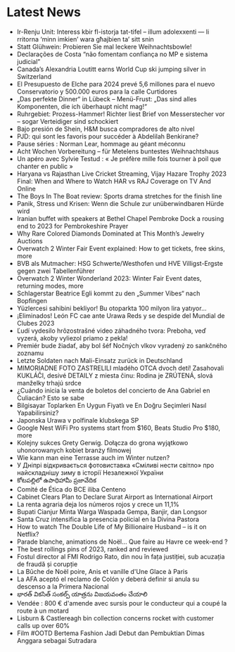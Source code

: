# Latest News
-  Ir-Renju Unit: Interess kbir fl-istorja tat-tifel – illum adolexxenti — li rritorna ‘minn imkien’ wara għajbien ta’ sitt snin
-  Statt Glühwein: Probieren Sie mal leckere Weihnachtsbowle!
-  Declarações de Costa “não fomentam confiança no MP e sistema judicial”
-  Canada’s Alexandria Loutitt earns World Cup ski jumping silver in Switzerland
-  El Presupuesto de Elche para 2024 prevé 5,6 millones para el nuevo Conservatorio y 500.000 euros para la calle Curtidores
-  „Das perfekte Dinner“ in Lübeck – Menü-Frust: „Das sind alles Komponenten, die ich überhaupt nicht mag!“
-  Ruhrgebiet: Prozess-Hammer! Richter liest Brief von Messerstecher vor – sogar Verteidiger sind schockiert
-  Bajo presión de Shein, H&M busca compradores de alto nivel
-  PJD: qui sont les favoris pour succéder à Abdelilah Benkirane?
-  Pause séries : Norman Lear, hommage au géant méconnu
-  Acht Wochen Vorbereitung – für Metelens buntestes Weihnachtshaus
-  Un apéro avec Sylvie Testud : « Je préfère mille fois tourner à poil que chanter en public »
-  Haryana vs Rajasthan Live Cricket Streaming, Vijay Hazare Trophy 2023 Final: When and Where to Watch HAR vs RAJ Coverage on TV And Online
-  The Boys In The Boat review: Sports drama stretches for the finish line
-  Panik, Stress und Krisen: Wenn die Schule zur unüberwindbaren Hürde wird
-  Iranian buffet with speakers at Bethel Chapel Pembroke Dock a rousing end to 2023 for Pembrokeshire Prayer
-  Why Rare Colored Diamonds Dominated at This Month’s Jewelry Auctions
-  Overwatch 2 Winter Fair Event explained: How to get tickets, free skins, more
-  BVB als Mutmacher: HSG Schwerte/Westhofen und HVE Villigst-Ergste gegen zwei Tabellenführer
-  Overwatch 2 Winter Wonderland 2023: Winter Fair Event dates, returning modes, more
-  Schlagerstar Beatrice Egli kommt zu den „Summer Vibes“ nach Bopfingen
-  Yüzlercesi sahibini bekliyor! Bu otoparkta 100 milyon lira yatıyor...
-  ¡Eliminados! León FC cae ante Urawa Reds y se despide del Mundial de Clubes 2023
-  Ľudí vydesilo hrôzostrašné video záhadného tvora: Preboha, veď vyzerá, akoby vyliezol priamo z pekla!
-  Premiér bude žiadať, aby bol šéf Nočných vlkov vyradený zo sankčného zoznamu
-  Letzte Soldaten nach Mali-Einsatz zurück in Deutschland
-  MIMORIADNE FOTO ZASTRELILI mladého OTCA dvoch detí! Zasahovali KUKLÁČI, desivé DETAILY z miesta činu: Rodina je ZRÚTENÁ, slová manželky trhajú srdce
-  ¿Cuándo inicia la venta de boletos del concierto de Ana Gabriel en Culiacán? Esto se sabe
-  Bilgisayar Toplarken En Uygun Fiyatlı ve En Doğru Seçimleri Nasıl Yapabilirsiniz?
-  Japonska Urawa v polfinale klubskega SP
-  Google Nest WiFi Pro systems start from $160, Beats Studio Pro $180, more
-  Kolejny sukces Grety Gerwig. Dołącza do grona wyjątkowo uhonorowanych kobiet branży filmowej
-  Wie kann man eine Terrasse auch im Winter nutzen?
-  У Дніпрі відкривається фотовиставка «Сміливі нести світло» про найскладнішу зиму в історії Незалежної України
-  కోటపల్లిలో ఉపాధిహామీ ప్రజావేదిక
-  Comité de Ética do BCE iliba Centeno
-  Cabinet Clears Plan to Declare Surat Airport as International Airport
-  La renta agraria deja los números rojos y crece un 11,1%
-  Bupati Cianjur Minta Warga Waspada Gempa, Banjir, dan Longsor
-  Santa Cruz intensifica la presencia policial en la Divina Pastora
-  How to watch The Double Life of My Billionaire Husband – is it on Netflix?
-  Parade blanche, animations de Noël... Que faire au Havre ce week-end ?
-  The best rollings pins of 2023, ranked and reviewed
-  Fostul director al FMI Rodrigo Rato, din nou în fața justiției, sub acuzația de fraudă și corupție
-  La Bûche de Noël poire, Anis et vanille d'Une Glace à Paris
-  La AFA aceptó el reclamo de Colón y deberá definir si anula su descenso a la Primera Nacional
-  భారత్‌ వికసిత్‌ సంకల్ప్‌ యాత్రను విజయవంతం చేయాలి
-  Vendée : 800 € d'amende avec sursis pour le conducteur qui a coupé la route à un motard
-  Lisburn & Castlereagh bin collection concerns rocket with customer calls up over 60%
-  Film #OOTD Bertema Fashion Jadi Debut dan Pembuktian Dimas Anggara sebagai Sutradara
